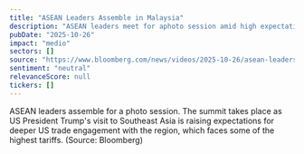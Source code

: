 ```yaml
---
title: "ASEAN Leaders Assemble in Malaysia"
description: "ASEAN leaders meet for aphoto session amid high expectations for increased US trade engagement with the region due to President Trump's visit to Southeast Asia."
pubDate: "2025-10-26"
impact: "medio"
sectors: []
source: "https://www.bloomberg.com/news/videos/2025-10-26/asean-leaders-assemble-in-malaysia"
sentiment: "neutral"
relevanceScore: null
tickers: []
---
```


ASEAN leaders assemble for a photo session. The summit takes place as US President Trump's visit to Southeast Asia is raising expectations for deeper US trade engagement with the region, which faces some of the highest tariffs. (Source: Bloomberg)
